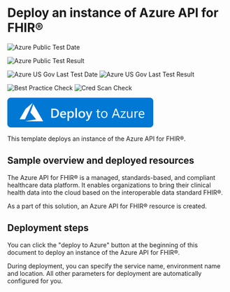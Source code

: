# Deploy an instance of Azure API for FHIR®

![Azure Public Test Date](https://azurequickstartsservice.blob.core.windows.net/badges/101-azure-api-for-fhir/PublicLastTestDate.svg)

![Azure Public Test Result](https://azurequickstartsservice.blob.core.windows.net/badges/101-azure-api-for-fhir/PublicDeployment.svg)

![Azure US Gov Last Test Date](https://azurequickstartsservice.blob.core.windows.net/badges/101-azure-api-for-fhir/FairfaxLastTestDate.svg)
![Azure US Gov Last Test Result](https://azurequickstartsservice.blob.core.windows.net/badges/101-azure-api-for-fhire/FairfaxDeployment.svg)

![Best Practice Check](https://azurequickstartsservice.blob.core.windows.net/badges/101-azure-api-for-fhir/BestPracticeResult.svg)
![Cred Scan Check](https://azurequickstartsservice.blob.core.windows.net/badges/101-azure-api-for-fhir/CredScanResult.svg)

[![Deploy To Azure](https://raw.githubusercontent.com/Azure/azure-quickstart-templates/master/1-CONTRIBUTION-GUIDE/images/deploytoazure.svg?sanitize=true)](https://portal.azure.com/#create/Microsoft.Template/uri/https%3A%2F%2Fraw.githubusercontent.com%2FAzure%2Fazure-quickstart-templates%2Fmaster%2F101-azure-api-for-fhir%2Fazuredeploy.json)

This template deploys an instance of the Azure API for FHIR®.

## Sample overview and deployed resources

The Azure API for FHIR® is a managed, standards-based, and compliant healthcare data platform. It enables organizations to bring their clinical health data into the cloud based on the interoperable data standard FHIR®.

As a part of this solution, an Azure API for FHIR® resource is created.

## Deployment steps

You can click the "deploy to Azure" button at the beginning of this document to deploy an instance of the Azure API for FHIR®.

During deployment, you can specify the service name, environment name and location. All other parameters for deployment are automatically configured for you.
